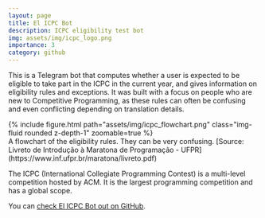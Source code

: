 ```yaml
---
layout: page
title: El ICPC Bot
description: ICPC eligibility test bot 
img: assets/img/icpc_logo.png
importance: 3
category: github
---
```


This is a Telegram bot that computes whether a user is expected to be
eligible to take part in the ICPC in the current year, and gives
information on eligibility rules and exceptions. It was built with a
focus on people who are new to Competitive Programming, as these rules
can often be confusing and even conflicting depending on translation
details.

<div class="text-center">
    {% include figure.html path="assets/img/icpc_flowchart.png" class="img-fluid rounded z-depth-1" zoomable=true %}
</div>
<div class="caption">
A flowchart of the eligibility rules. They can be very confusing. [Source: Livreto de Introdução à Maratona de Programação - UFPR](https://www.inf.ufpr.br/maratona/livreto.pdf)
</div>

The ICPC (International Collegiate Programming Contest) is a multi-level
competition hosted by ACM. It is the largest programming competition and
has a global scope.

You can [check El ICPC Bot out on GitHub](https://github.com/almeidaraul/elbot/).
